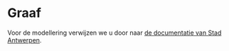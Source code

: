 # Graaf

Voor de modellering verwijzen we u door naar [de documentatie van Stad Antwerpen](https://antwerp-cultureel-erfgoed.digipolis.be/#/).

###



###



###



###







##





